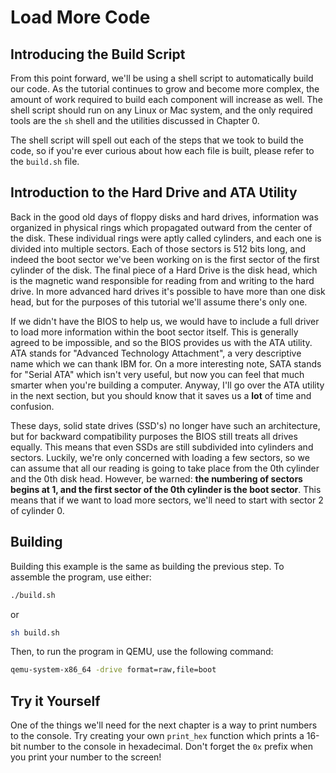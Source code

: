 # Load More Code

## Introducing the Build Script

From this point forward, we'll be using a shell script to automatically
build our code. As the tutorial continues to grow and become more complex,
the amount of work required to build each component will increase as well.
The shell script should run on any Linux or Mac system, and the only required
tools are the `sh` shell and the utilities discussed in Chapter 0.

The shell script will spell out each of the steps that we took to build the
code, so if you're ever curious about how each file is built, please refer
to the `build.sh` file.

## Introduction to the Hard Drive and ATA Utility

Back in the good old days of floppy disks and hard drives, information was
organized in physical rings which propagated outward from the center of the
disk. These individual rings were aptly called cylinders, and each one is
divided into multiple sectors. Each of those sectors is 512 bits long, and
indeed the boot sector we've been working on is the first sector of the first
cylinder of the disk. The final piece of a Hard Drive is the disk head, which
is the magnetic wand responsible for reading from and writing to the hard
drive. In more advanced hard drives it's possible to have more than one disk
head, but for the purposes of this tutorial we'll assume there's only one.

If we didn't have the BIOS to help us, we would have to include a full driver
to load more information within the boot sector itself. This is generally
agreed to be impossible, and so the BIOS provides us with the ATA utility.
ATA stands for "Advanced Technology Attachment", a very descriptive name which
we can thank IBM for. On a more interesting note, SATA stands for "Serial ATA"
which isn't very useful, but now you can feel that much smarter when you're
building a computer. Anyway, I'll go over the ATA utility in the next section,
but you should know that it saves us a **lot** of time and confusion.

These days, solid state drives (SSD's) no longer have such an architecture,
but for backward compatibility purposes the BIOS still treats all drives equally.
This means that even SSDs are still subdivided into cylinders and sectors.
Luckily, we're only concerned with loading a few sectors, so we can assume
that all our reading is going to take place from the 0th cylinder and the 0th
disk head. However, be warned: **the numbering of sectors begins at 1, and the
first sector of the 0th cylinder is the boot sector**. This means that if we
want to load more sectors, we'll need to start with sector 2 of cylinder 0.

## Building

Building this example is the same as building the previous step. To
assemble the program, use either:

```sh
./build.sh
```

or

```sh
sh build.sh
```

Then, to run the program in QEMU, use the following command:

```sh
qemu-system-x86_64 -drive format=raw,file=boot
```

## Try it Yourself

One of the things we'll need for the next chapter is a way to print numbers
to the console. Try creating your own `print_hex` function which prints a
16-bit number to the console in hexadecimal. Don't forget the `0x` prefix 
when you print your number to the screen!